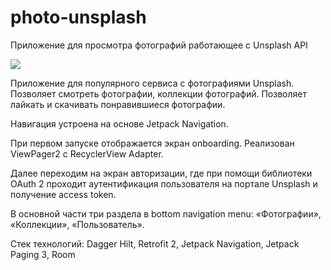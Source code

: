 # photo-unsplash

Приложение для просмотра фотографий работающее с Unsplash API

![](drive.google.com/file/d/1Eh1IH6gGLifMoF-h9f4pCGjZtv2scF6y/view?usp=drivesdk)

Приложение для популярного сервиса с фотографиями Unsplash.
Позволяет смотреть фотографии, коллекции фотографий.
Позволяет лайкать и скачивать понравившиеся фотографии.

Навигация устроена на основе Jetpack Navigation.

При первом запуске отображается экран onboarding. Реализован ViewPager2 с RecyclerView Adapter.

Далее переходим на экран авторизации, где при помощи библиотеки OAuth 2 проходит аутентификация пользователя на портале Unsplash и получение access token.

В основной части три раздела в bottom navigation menu: «Фотографии»,
«Коллекции», «Пользователь».

Стек технологий: Dagger Hilt, Retrofit 2, Jetpack Navigation, Jetpack Paging 3, Room 
